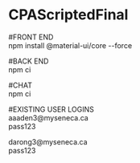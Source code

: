 # CPAScriptedFinal

#FRONT END<br>
npm install @material-ui/core --force

#BACK END<br>
npm ci

#CHAT<br>
npm ci

#EXISTING USER LOGINS<br>
aaaden3<!-- -->@myseneca.ca<br>
pass123

darong3<!-- -->@myseneca.ca<br>
pass123
